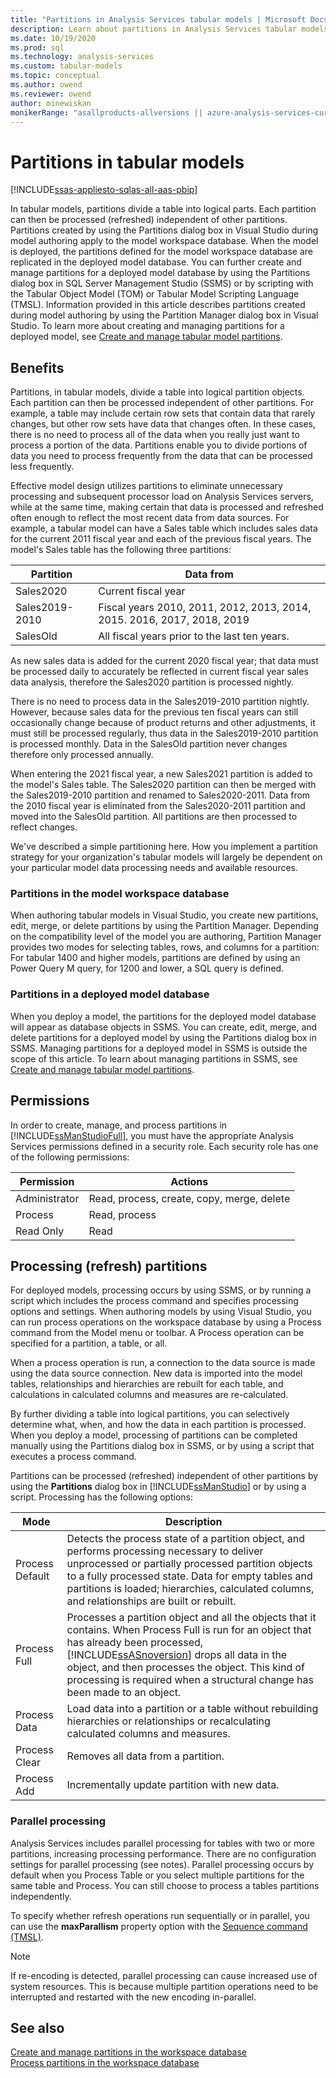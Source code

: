 ```yaml
---
title: "Partitions in Analysis Services tabular models | Microsoft Docs"
description: Learn about partitions in Analysis Services tabular models, specifically benefits of partitions and details about partition deployment.
ms.date: 10/19/2020
ms.prod: sql
ms.technology: analysis-services
ms.custom: tabular-models
ms.topic: conceptual
ms.author: owend
ms.reviewer: owend
author: minewiskan
monikerRange: "asallproducts-allversions || azure-analysis-services-current || power-bi-premium-current || >= sql-analysis-services-2016"
---
```

# Partitions in tabular models

[!INCLUDE[ssas-appliesto-sqlas-all-aas-pbip](../includes/ssas-appliesto-sqlas-all-aas-pbip.md)]

  In tabular models, partitions divide a table into logical parts. Each partition can then be processed (refreshed) independent of other partitions. Partitions created by using the Partitions dialog box in Visual Studio during model authoring apply to the model workspace database. When the model is deployed, the partitions defined for the model workspace database are replicated in the deployed model database. You can further create and manage partitions for a deployed model database by using the Partitions dialog box in SQL Server Management Studio (SSMS) or by scripting with the Tabular Object Model (TOM) or Tabular Model Scripting Language (TMSL). Information provided in this article describes partitions created during model authoring by using the Partition Manager dialog box in Visual Studio. To learn more about creating and managing partitions for a deployed model, see [Create and manage tabular model partitions](../../analysis-services/tabular-models/create-and-manage-tabular-model-partitions-ssas-tabular.md).  
  
## Benefits

Partitions, in tabular models, divide a table into logical partition objects. Each partition can then be processed independent of other partitions. For example, a table may include certain row sets that contain data that rarely changes, but other row sets have data that changes often. In these cases, there is no need to process all of the data when you really just want to process a portion of the data. Partitions enable you to divide portions of data you need to process frequently from the data that can be processed less frequently.  

Effective model design utilizes partitions to eliminate unnecessary processing and subsequent processor load on Analysis Services servers, while at the same time, making certain that data is processed and refreshed often enough to reflect the most recent data from data sources. For example, a tabular model can have a Sales table which includes sales data for the current 2011 fiscal year and each of the previous fiscal years. The model's Sales table has the following three partitions:  
  
|Partition|Data from|  
|---------------|---------------|  
|Sales2020|Current fiscal year|  
|Sales2019-2010|Fiscal years 2010, 2011, 2012, 2013, 2014, 2015. 2016, 2017, 2018, 2019|  
|SalesOld|All fiscal years prior to the last ten years.|  
  
As new sales data is added for the current 2020 fiscal year; that data must be processed daily to accurately be reflected in current fiscal year sales data analysis, therefore the Sales2020 partition is processed nightly.  
  
There is no need to process data in the Sales2019-2010 partition nightly. However, because sales data for the previous ten fiscal years can still occasionally change because of product returns and other adjustments, it must still be processed regularly, thus data in the Sales2019-2010 partition is processed monthly. Data in the SalesOld partition never changes therefore only processed annually.  
  
When entering the 2021 fiscal year, a new Sales2021 partition is added to the model's Sales table. The Sales2020 partition can then be merged with the Sales2019-2010 partition and renamed to Sales2020-2011. Data from the 2010 fiscal year is eliminated from the Sales2020-2011 partition and moved into the SalesOld partition. All partitions are then processed to reflect changes.  
  
We've described a simple partitioning here. How you implement a partition strategy for your organization's tabular models will largely be dependent on your particular model data processing needs and available resources.  

### Partitions in the model workspace database

When authoring tabular models in Visual Studio, you create new partitions, edit, merge, or delete partitions by using the Partition Manager. Depending on the compatibility level of the model you are authoring, Partition Manager provides two modes for selecting tables, rows, and columns for a partition: For tabular 1400 and higher models, partitions are defined by using an Power Query M query, for 1200 and lower, a SQL query is defined.
  
### Partitions in a deployed model database

When you deploy a model, the partitions for the deployed model database will appear as database objects in SSMS. You can create, edit, merge, and delete partitions for a deployed model by using the Partitions dialog box in SSMS. Managing partitions for a deployed model in SSMS is outside the scope of this article. To learn about managing partitions in SSMS, see [Create and manage tabular model partitions](../../analysis-services/tabular-models/create-and-manage-tabular-model-partitions-ssas-tabular.md).  

## Permissions

 In order to create, manage, and process partitions in [!INCLUDE[ssManStudioFull](../includes/ssmanstudiofull-md.md)], you must have the appropriate Analysis Services permissions defined in a security role. Each security role has one of the following permissions:  
  
|Permission|Actions|  
|----------------|-------------|  
|Administrator|Read, process, create, copy, merge, delete|  
|Process|Read, process|  
|Read Only|Read|  
  
## Processing (refresh) partitions

For deployed models, processing occurs by using SSMS, or by running a script which includes the process command and specifies processing options and settings. When authoring models by using Visual Studio, you can run process operations on the workspace database by using a Process command from the Model menu or toolbar. A Process operation can be specified for a partition, a table, or all.  
  
When a process operation is run, a connection to the data source is made using the data source connection. New data is imported into the model tables, relationships and hierarchies are rebuilt for each table, and calculations in calculated columns and measures are re-calculated.  
  
By further dividing a table into logical partitions, you can selectively determine what, when, and how the data in each partition is processed. When you deploy a model, processing of partitions can be completed manually using the Partitions dialog box in SSMS, or by using a script that executes a process command.  

Partitions can be processed (refreshed) independent of other partitions by using the **Partitions** dialog box in [!INCLUDE[ssManStudio](../includes/ssmanstudio-md.md)] or by using a script. Processing has the following options:  
  
|Mode|Description|  
|----------|-----------------|  
|Process Default|Detects the process state of a partition object, and performs processing necessary to deliver unprocessed or partially processed partition objects to a fully processed state. Data for empty tables and partitions is loaded; hierarchies, calculated columns, and relationships are built or rebuilt.|  
|Process Full|Processes a partition object and all the objects that it contains. When Process Full is run for an object that has already been processed, [!INCLUDE[ssASnoversion](../includes/ssasnoversion-md.md)] drops all data in the object, and then processes the object. This kind of processing is required when a structural change has been made to an object.|  
|Process Data|Load data into a partition or a table without rebuilding hierarchies or relationships or recalculating calculated columns and measures.|  
|Process Clear|Removes all data from a partition.|  
|Process Add|Incrementally update partition with new data.|  

### Parallel processing

Analysis Services includes parallel processing for tables with two or more partitions, increasing processing performance. There are no configuration settings for parallel processing (see notes). Parallel processing occurs by default when you Process Table or you select multiple partitions for the same table and Process. You can still choose to process a tables partitions independently.  
  
To specify whether refresh operations run sequentially or in parallel, you can use the **maxParallism** property option with the [Sequence command (TMSL)](https://docs.microsoft.com/analysis-services/tmsl/sequence-command-tmsl).

> [!NOTE]  
>  If re-encoding is detected, parallel processing can cause increased use of system resources. This is because multiple partition operations need to be interrupted and restarted with the new encoding in-parallel.  
  

## See also

[Create and manage partitions in the workspace database](../../analysis-services/tabular-models/create-and-manage-partitions-in-the-workspace-database-ssas-tabular.md)  
[Process partitions in the workspace database](../../analysis-services/tabular-models/process-partitions-in-the-workspace-database-ssas-tabular.md)
